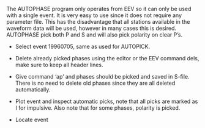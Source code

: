 The AUTOPHASE program only operates from EEV so it can only be used with a single event. It is very easy to use since it does not require any parameter file. This has the disadvantage that all stations available in the waveform data will be used, however in many cases this is desired. AUTOPHASE pick both P and S and will also pick polarity on clear P’s.

* Select event 19960705, same as used for AUTOPICK.

* Delete already picked phases using the editor or the EEV command dels, make sure to keep all header lines.

* Give command ‘ap’ and phases should be picked and saved in S-file. There is no need to delete old phases since they are all deleted automatically.

* Plot event and inspect automatic picks, note that all picks are marked as I for impulsive. Also note that for some phases, polarity is picked.

* Locate event



